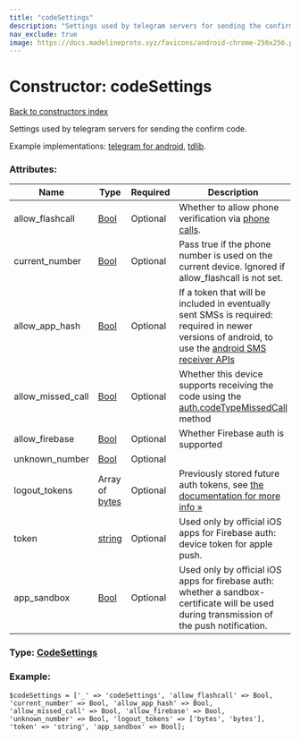 ```yaml
---
title: "codeSettings"
description: "Settings used by telegram servers for sending the confirm code."
nav_exclude: true
image: https://docs.madelineproto.xyz/favicons/android-chrome-256x256.png
---
```

# Constructor: codeSettings  
[Back to constructors index](/API_docs/constructors/index.html)



Settings used by telegram servers for sending the confirm code.

Example implementations: [telegram for android](https://github.com/DrKLO/Telegram/blob/master/TMessagesProj/src/main/java/org/telegram/ui/LoginActivity.java), [tdlib](https://github.com/tdlib/td/tree/master/td/telegram/SendCodeHelper.cpp).

### Attributes:

| Name     |    Type       | Required | Description |
|----------|---------------|----------|-------------|
|allow\_flashcall|[Bool](/API_docs/types/Bool.html) | Optional|Whether to allow phone verification via [phone calls](https://core.telegram.org/api/auth).|
|current\_number|[Bool](/API_docs/types/Bool.html) | Optional|Pass true if the phone number is used on the current device. Ignored if allow\_flashcall is not set.|
|allow\_app\_hash|[Bool](/API_docs/types/Bool.html) | Optional|If a token that will be included in eventually sent SMSs is required: required in newer versions of android, to use the [android SMS receiver APIs](https://developers.google.com/identity/sms-retriever/overview)|
|allow\_missed\_call|[Bool](/API_docs/types/Bool.html) | Optional|Whether this device supports receiving the code using the [auth.codeTypeMissedCall](../constructors/auth.codeTypeMissedCall.html) method|
|allow\_firebase|[Bool](/API_docs/types/Bool.html) | Optional|Whether Firebase auth is supported|
|unknown\_number|[Bool](/API_docs/types/Bool.html) | Optional|
|logout\_tokens|Array of [bytes](/API_docs/types/bytes.html) | Optional|Previously stored future auth tokens, see [the documentation for more info »](https://core.telegram.org/api/auth#future-auth-tokens)|
|token|[string](/API_docs/types/string.html) | Optional|Used only by official iOS apps for Firebase auth: device token for apple push.|
|app\_sandbox|[Bool](/API_docs/types/Bool.html) | Optional|Used only by official iOS apps for firebase auth: whether a sandbox-certificate will be used during transmission of the push notification.|



### Type: [CodeSettings](/API_docs/types/CodeSettings.html)


### Example:

```
$codeSettings = ['_' => 'codeSettings', 'allow_flashcall' => Bool, 'current_number' => Bool, 'allow_app_hash' => Bool, 'allow_missed_call' => Bool, 'allow_firebase' => Bool, 'unknown_number' => Bool, 'logout_tokens' => ['bytes', 'bytes'], 'token' => 'string', 'app_sandbox' => Bool];
```  
